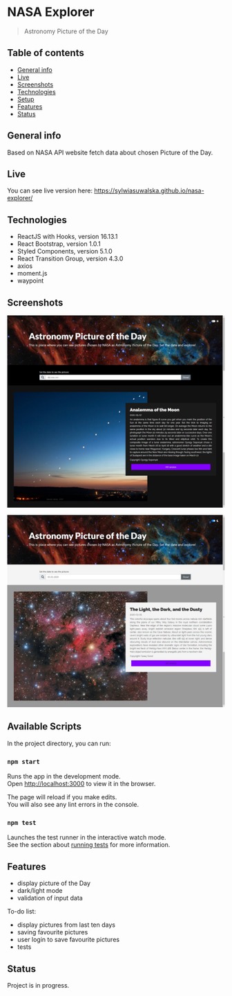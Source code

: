 # NASA Explorer
> Astronomy Picture of the Day

## Table of contents
* [General info](#general-info)
* [Live](#live)
* [Screenshots](#screenshots)
* [Technologies](#technologies)
* [Setup](#available-scripts)
* [Features](#features)
* [Status](#status)

## General info
Based on NASA API website fetch data about chosen Picture of the Day. 

## Live
You can see live version here: https://sylwiasuwalska.github.io/nasa-explorer/

## Technologies
* ReactJS with Hooks, version 16.13.1
* React Bootstrap, version 1.0.1
* Styled Components, version 5.1.0
* React Transition Group, version 4.3.0
* axios
* moment.js
* waypoint

## Screenshots
![dark_theme](./src/darktheme.jpg)

![light_theme](./src/lighttheme2.jpg)



## Available Scripts

In the project directory, you can run:

### `npm start`

Runs the app in the development mode.<br />
Open [http://localhost:3000](http://localhost:3000) to view it in the browser.

The page will reload if you make edits.<br />
You will also see any lint errors in the console.

### `npm test`

Launches the test runner in the interactive watch mode.<br />
See the section about [running tests](https://facebook.github.io/create-react-app/docs/running-tests) for more information.


## Features

* display picture of the Day
* dark/light mode
* validation of input data

To-do list:
* display pictures from last ten days
* saving favourite pictures
* user login to save favourite pictures
* tests

## Status
Project is in progress.

